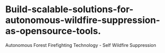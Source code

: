 # Build-scalable-solutions-for-autonomous-wildfire-suppression-as-opensource-tools.
Autonomous Forest Firefighting Technology - Self Wildfire Suppression
